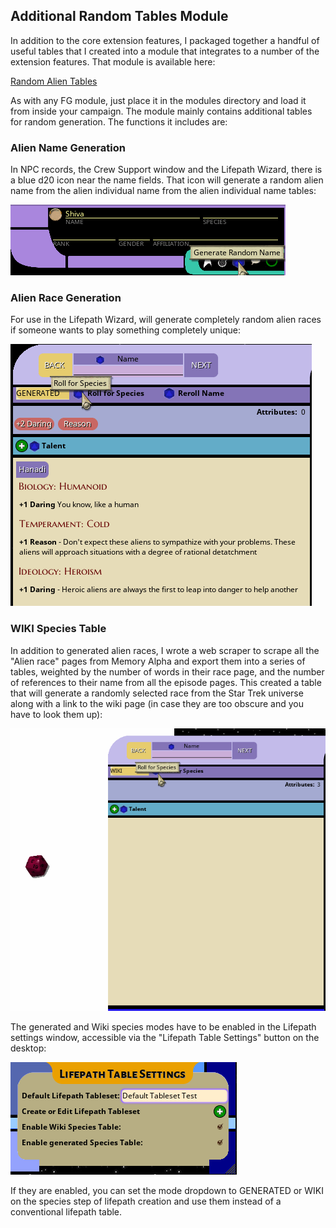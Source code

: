 ## Additional Random Tables Module

In addition to the core extension features, I packaged together a handful of useful tables that I created into a module that 
integrates to a number of the extension features. That module is available here:

[Random Alien Tables](/module/fen_random_alien_tables.mod)

As with any FG module, just place it in the modules directory and load it from inside your campaign.  The module mainly 
contains additional tables for random generation. The functions it includes are:

### Alien Name Generation

In NPC records, the Crew Support window and the Lifepath Wizard, there is a blue d20 icon near the name fields. That icon 
will generate a random alien name from the alien individual name from the alien individual name tables:

![](../images/module_generating_alien_names.gif)

### Alien Race Generation

For use in the Lifepath Wizard, will generate completely random alien races if someone wants to play something completely unique:

![](../images/module_lifepath_generated_species.gif)

### WIKI Species Table

In addition to generated alien races, I wrote a web scraper to scrape all the "Alien race" pages from Memory Alpha and 
export them into a series of tables, weighted by the number of words in their race page, and the number of references to their 
name from all the episode pages. This created a table that will generate a randomly selected race from the Star Trek universe 
along with a link to the wiki page (in case they are too obscure and you have to look them up):

![](../images/module_lifepath_wiki_species.gif)

The generated and Wiki species modes have to be enabled in the Lifepath settings window, accessible via the 
"Lifepath Table Settings" button on the desktop:

![](../images/lifepath_table_settings.png)

If they are enabled, you can set the mode dropdown to GENERATED or WIKI on the species step of lifepath creation and use 
them instead of a conventional lifepath table.